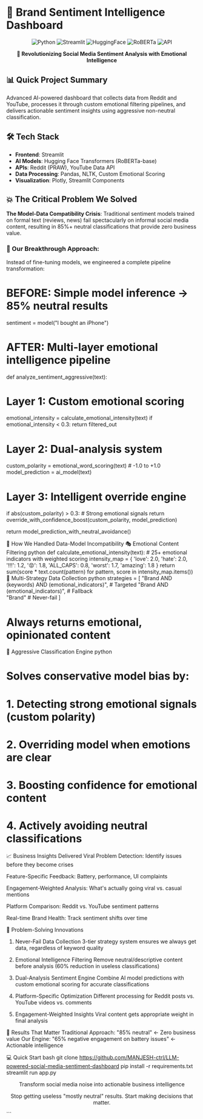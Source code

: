 # 🎯 Brand Sentiment Intelligence Dashboard

<div align="center">

![Python](https://img.shields.io/badge/Python-3.8%2B-blue)
![Streamlit](https://img.shields.io/badge/Streamlit-1.28.0-red)
![HuggingFace](https://img.shields.io/badge/HuggingFace-Transformers-yellow)
![RoBERTa](https://img.shields.io/badge/RoBERTa-Sentiment-orange)
![API](https://img.shields.io/badge/API-Reddit%2BYouTube-lightgrey)

**🚀 Revolutionizing Social Media Sentiment Analysis with Emotional Intelligence**

</div>

## 📊 Quick Project Summary
Advanced AI-powered dashboard that collects data from Reddit and YouTube, processes it through custom emotional filtering pipelines, and delivers actionable sentiment insights using aggressive non-neutral classification.

## 🛠️ Tech Stack
- **Frontend**: Streamlit
- **AI Models**: Hugging Face Transformers (RoBERTa-base)
- **APIs**: Reddit (PRAW), YouTube Data API
- **Data Processing**: Pandas, NLTK, Custom Emotional Scoring
- **Visualization**: Plotly, Streamlit Components

## 💥 The Critical Problem We Solved
**The Model-Data Compatibility Crisis**: Traditional sentiment models trained on formal text (reviews, news) fail spectacularly on informal social media content, resulting in 85%+ neutral classifications that provide zero business value.

### 🎯 Our Breakthrough Approach:
Instead of fine-tuning models, we engineered a complete pipeline transformation:


# BEFORE: Simple model inference → 85% neutral results
sentiment = model("I bought an iPhone")

# AFTER: Multi-layer emotional intelligence pipeline
def analyze_sentiment_aggressive(text):
   # Layer 1: Custom emotional scoring
   emotional_intensity = calculate_emotional_intensity(text)
   if emotional_intensity < 0.3: return filtered_out
    
   # Layer 2: Dual-analysis system
   custom_polarity = emotional_word_scoring(text)  # -1.0 to +1.0
   model_prediction = ai_model(text)
    
   # Layer 3: Intelligent override engine
   if abs(custom_polarity) > 0.3:  # Strong emotional signals
       return override_with_confidence_boost(custom_polarity, model_prediction)
    
   return model_prediction_with_neutral_avoidance()

🔧 How We Handled Data-Model Incompatibility
🎭 Emotional Content Filtering
python
def calculate_emotional_intensity(text):
    # 25+ emotional indicators with weighted scoring
    intensity_map = {
        'love': 2.0, 'hate': 2.0, '!!!': 1.2, '😡': 1.8, 
        'ALL_CAPS': 0.8, 'worst': 1.7, 'amazing': 1.8
    }
    return sum(score * text.count(pattern) for pattern, score in intensity_map.items())
🔄 Multi-Strategy Data Collection
python
strategies = [
    "Brand AND (keywords) AND (emotional_indicators)",  # Targeted
    "Brand AND (emotional_indicators)",                 # Fallback  
    "Brand"                                            # Never-fail
]
# Always returns emotional, opinionated content
🧠 Aggressive Classification Engine
python
# Solves conservative model bias by:
# 1. Detecting strong emotional signals (custom polarity)
# 2. Overriding model when emotions are clear
# 3. Boosting confidence for emotional content
# 4. Actively avoiding neutral classifications
📈 Business Insights Delivered
Viral Problem Detection: Identify issues before they become crises

Feature-Specific Feedback: Battery, performance, UI complaints

Engagement-Weighted Analysis: What's actually going viral vs. casual mentions

Platform Comparison: Reddit vs. YouTube sentiment patterns

Real-time Brand Health: Track sentiment shifts over time

🎯 Problem-Solving Innovations
1. Never-Fail Data Collection
3-tier strategy system ensures we always get data, regardless of keyword quality

2. Emotional Intelligence Filtering
Remove neutral/descriptive content before analysis (60% reduction in useless classifications)

3. Dual-Analysis Sentiment Engine
Combine AI model predictions with custom emotional scoring for accurate classifications

4. Platform-Specific Optimization
Different processing for Reddit posts vs. YouTube videos vs. comments

5. Engagement-Weighted Insights
Viral content gets appropriate weight in final analysis

🚀 Results That Matter
Traditional Approach: "85% neutral" ← Zero business value
Our Engine: "65% negative engagement on battery issues" ← Actionable intelligence

💻 Quick Start
bash
git clone https://github.com/MANJESH-ctrl/LLM-powered-social-media-sentiment-dashboard
pip install -r requirements.txt
streamlit run app.py
<div align="center">
Transform social media noise into actionable business intelligence

Stop getting useless "mostly neutral" results. Start making decisions that matter.

</div> ```

